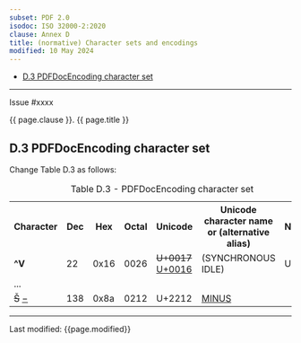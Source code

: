 ```yaml
---
subset: PDF 2.0
isodoc: ISO 32000-2:2020
clause: Annex D
title: (normative) Character sets and encodings
modified: 10 May 2024
---
```


<ul class="noprint">
    <li><a href="#HD.3">D.3 PDFDocEncoding character set</a>
    </li>
</ul>
<hr>

<link rel="stylesheet" href="../assets/iso-style.css">
<div class="isostyle">
<div class="fixedpopup" id="issuelink">
    Issue #xxxx
</div>

<p class="fake-h1">{{ page.clause }}. {{ page.title }}</p>

<h2 id="HD.3">D.3 PDFDocEncoding character set</h2>

<p class="location">Change Table D.3 as follows:</p>

<table>
  <caption id="TableD.3">Table D.3 - PDFDocEncoding character set</caption>
  <tr>
    <th>Character</th>
    <th>Dec</th>
    <th>Hex</th>
    <th>Octal</th>
    <th>Unicode</th>
    <th>Unicode character name<br/>or (alternative alias)</th>
    <th>Notes</th>
  </tr>
  <tr>
    <td><b>^V</b></td>
    <td>22</td>
    <td>0x16</td>
    <td>0026</td>
    <td><del onMouseEnter="mouseEnter(this)" data-issue="285">U+0017</del> <ins onMouseEnter="mouseEnter(this)" data-issue="285">U+0016</ins></td>
    <td>(SYNCHRONOUS IDLE)</td>
    <td>U</td>
  </tr>
  <tr>
    <td colspan="7">...</td>
  </tr>
  <tr>
    <td>
      <del onMouseEnter="mouseEnter(this)" data-issue="461">&#x0160;</del>
      <ins onMouseEnter="mouseEnter(this)" data-issue="461">&minus;</ins>
    </td>
    <td>138</td>
    <td>0x8a</td>
    <td>0212</td>
    <td>U+2212</td>
    <td><ins onMouseEnter="mouseEnter(this)" data-issue="461">MINUS</ins></td>
    <td></td>
  </tr>
</table>

</div>

<hr>
<p class="footnote">Last modified: {{page.modified}}</p>
